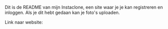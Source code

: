 Dit is de README van mijn Instaclone, een site waar je je kan registreren en inloggen. Als je dit hebt gedaan kan je foto's uploaden.

Link naar website:
